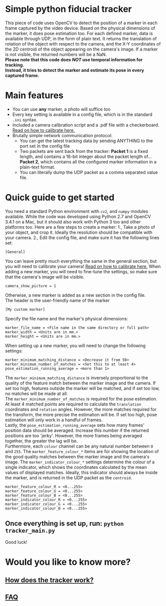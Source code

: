 # Simple python fiducial tracker

This piece of code uses OpenCV to detect the position of a marker in each frame captured by the video device. Based on the physical dimensions of the marker, it does pose estimation too. For each defined marker, data is available through UDP, in the form of plain text. It returns the translation of rotation of the object with respect to the camera, and the X-Y coordinates of the 2D centroid of the object appearing on the camera's image. If a marker is not visible, the returned numbers will be a NaN.  
**Please note that this code does _NOT_ use temporal information for tracking.  
Instead, it tries to detect the marker and estimate its pose in every captured frame.**
# Main features
* You can use **any** marker, a photo will suffice too
* Every key setting is available in a config file, which is in the standard `.ini` syntax.
* Included a camera calibration script and a .pdf file with a checkerboard. [Read on how to calibrate here.](CALIBRATION.md)
* Brutally simple network communication protocol:  
    * You can get the latest tracking data by sending ANYTHING to the port set in the config file
    * Two packets are sent back from the tracker:
        **Packet 1** is a fixed length, and contains a 16-bit integer about the packet length of...
        **Packet 2**, which contains all the configured marker information in a plain-text format.
    * You can literally dump the UDP packet as a comma separated value file.

# Quick guide to get started
You need a standard Python environment with `cv2`, and `numpy` modules available. While the code was developed using Python 2.7 and OpenCV 3.4.1 on a Mac, but it should also work with Python 3 too and other platforms too.
Here are a few steps to create a marker:
1., Take a photo of your object, and crop it. Ideally the resolution should be compatible with your camera.
2., Edit the config file, and make sure it has the following lines set:
```
[General]
```
You can leave pretty much everything the same in the general section, but you will need to calibrate your camera! [Read on how to calibrate here.](CALIBRATION.md) When adding a new marker, you will need to fine-tune the settings, so make sure that the camera's image will be visible.
```
camera_show_picture = 1
```
Otherwise, a new marker is added as a new section in the config file.  
The header is the user-friendly name of the marker
```
[My custom marker]
```
Specify the file name and the marker's physical dimensions:
```
marker_file_name = <File name in the same directory or full path>
marker_width = <Units are in mm.>
marker_height = <Units are in mm.>
```
When setting up a new marker, you will need to change the following settings:
```
marker_minimum_matching_distance = <Decrease it from 50>
marker_minimum_number_of_matches = <Set this to at least 4>
pose_estimation_running_average = <more than 1>
```
The `marker_minimum_matching_distance` is inversely proportional to the quality of the feature match between the marker image and the camera. If set too high, features outside the marker will be matched, and if set too low, no matches will be made at all.  
The `marker_minimum_number_of_matches` is required for the pose estimation. At least 4 matched points are required to calculate the `translation` coordinates and `rotation` angles. However, the more matches required for the transform, the more precise the estimation will be. If set too high, pose estimation will only work in a handful of frames.  
Lastly, the `pose_estimation_running_average` sets how many frames' position data should be averaged. Increase this number if the returned positions are too 'jerky'. However, the more frames being averaged together, the greater the lag will be.  
Furthermore, each `colour` channel can be any natural number between `0` and `255`. The `marker_feature_colour_*` items are for showing the location of the good quality matches between the marker image and the camera's image. The `marker_indicator_colour_*` settings determine the colour of a single indicator, which shows the coordinates calculated by the mean values of displayed matches. Ideally, this indicator should always be inside the marker, and is returned in the UDP packet as the `centroid`.   

```
marker_feature_colour_R = <0...255>
marker_feature_colour_G = <0...255>
marker_feature_colour_B = <0...255>
marker_indicator_colour_R = <0...255>
marker_indicator_colour_G = <0...255>
marker_indicator_colour_B = <0...255>
```
## Once everything is set up, run: `python tracker_main.py`
Good luck!

# Would you like to know more?
## [How does the tracker work?](OPERATION.md)
## [FAQ](FAQ.md)

